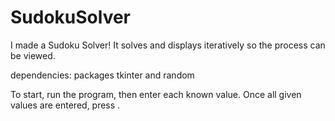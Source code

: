 # SudokuSolver
I made a Sudoku Solver! It solves and displays iteratively so the process can be viewed. 

dependencies: packages tkinter and random 

To start, run the program, then enter each known value. Once all given values are entered, press <enter>. 
